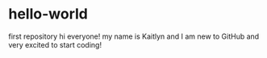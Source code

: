 # hello-world
first repository
 hi everyone!
  my name is Kaitlyn and I am new to GitHub and very excited to start coding!
